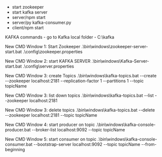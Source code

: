 
- start zookeeper
- start kafka server
- server/npm start
- server/py kafka-consumer.py
- client/npm start


 
 
 KAFKA commands -  go to Kafka local folder -    C:\kafka


New CMD Window 1:   Start Zookeeper
.\bin\windows\zookeeper-server-start.bat   .\config\zookeeper.properties

New CMD Window 2: start KAFKA SERVER
.\bin\windows\Kafka-Server-start.bat  .\config\server.properties

New CMD Window 3: create Topics
.\bin\windows\kafka-topics.bat --create --zookeeper localhost:2181 --replication-factor 1 --partitions 1 --topic topicName

New CMD Window 3: list down topics 
.\bin\windows\kafka-topics.bat --list --zookeeper localhost:2181

New CMD Window 3: delete topics
.\bin\windows\kafka-topics.bat --delete --zookeeper localhost:2181 --topic topicName

New CMD Window 4: start producer on topic
.\bin\windows\kafka-console-producer.bat --broker-list localhost:9092 --topic topicName

New CMD Window 5: start consumer on topic
.\bin\windows\kafka-console-consumer.bat --bootstrap-server localhost:9092 --topic topicName --from-beginning